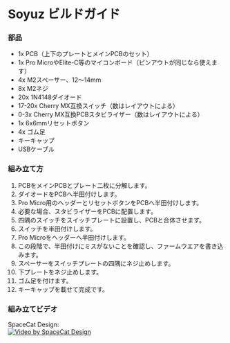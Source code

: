 # Soyuz ビルドガイド

### 部品

* 1x PCB（上下のプレートとメインPCBのセット）
* 1x Pro MicroやElite-C等のマイコンボード（ピンアウトが同じなら使えます）
* 4x M2スペーサー、12～14mm
* 8x M2ネジ
* 20x 1N4148ダイオード
* 17-20x Cherry MX互換スイッチ（数はレイアウトによる）
* 0-3x Cherry MX互換PCBスタビライザー（数はレイアウトによる）
* 1x 6x6mmリセットボタン
* 4x ゴム足
* キーキャップ
* USBケーブル  

### 組み立て方

1. PCBをメインPCBとプレート二枚に分解します。
2. ダイオードをPCBへ半田付けします。
3. Pro Micro用のヘッダーとリセットボタンをPCBへ半田付けします。
4. 必要な場合、スタビライザーをPCBに配置します。
5. 四隅のスイッチをスイッチプレートに設置し、PCBと合体させます。
6. スイッチを半田付けします。
7. Pro Microをヘッダーへ半田付けします。
8. この段階で、半田付けにミスがないことを確認し、ファームウエアを書き込みます。
9. スペーサーをスイッチプレートの四隅にネジ止めします。
10. 下プレートをネジ止めします。
11. ゴム足を付けます。
12. キーキャップを載せて完成です。  

### 組み立てビデオ

SpaceCat Design:  
[![Video by SpaceCat Design](http://img.youtube.com/vi/LFRCjzilOcM/0.jpg)](https://www.youtube.com/watch?v=LFRCjzilOcM)